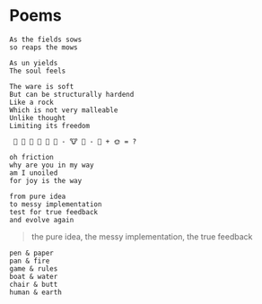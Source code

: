 # Poems

```
As the fields sows
so reaps the mows
```

```
As un yields
The soul feels
```

```
The ware is soft
But can be structurally hardend
Like a rock
Which is not very malleable
Unlike thought
Limiting its freedom
```

```
 🐣 🐥 🐤 🐔 🥚 🐣 - 🐮 🥛 - 🌻 + 🌞 = ?
 ```
 
 ```
 oh friction
 why are you in my way
 am I unoiled
 for joy is the way
 ```
 
 ```
 from pure idea
 to messy implementation
 test for true feedback
 and evolve again
 ```
 
 > the pure idea, the messy implementation, the true feedback
 
 ```
 pen & paper
 pan & fire
 game & rules
 boat & water
 chair & butt
 human & earth
 ```
 
